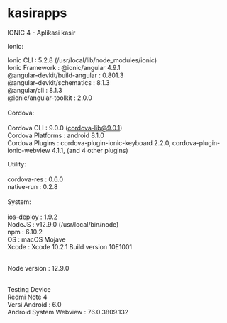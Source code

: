 # kasirapps
IONIC 4 - Aplikasi kasir

Ionic:

   Ionic CLI                     : 5.2.8 (/usr/local/lib/node_modules/ionic)<br>
   Ionic Framework               : @ionic/angular 4.9.1<br>
   @angular-devkit/build-angular : 0.801.3<br>
   @angular-devkit/schematics    : 8.1.3<br>
   @angular/cli                  : 8.1.3<br>
   @ionic/angular-toolkit        : 2.0.0<br>
<br>
Cordova:<br>
<br>
   Cordova CLI       : 9.0.0 (cordova-lib@9.0.1)<br>
   Cordova Platforms : android 8.1.0<br>
   Cordova Plugins   : cordova-plugin-ionic-keyboard 2.2.0, cordova-plugin-ionic-webview 4.1.1, (and 4 other plugins)<br>

Utility:<br>
<br>
   cordova-res : 0.6.0 <br>
   native-run  : 0.2.8 <br>
<br>
System:<br>
<br>
   ios-deploy : 1.9.2<br>
   NodeJS     : v12.9.0 (/usr/local/bin/node)<br>
   npm        : 6.10.2<br>
   OS         : macOS Mojave<br>
   Xcode      : Xcode 10.2.1 Build version 10E1001<br>
   <br>
   
   Node version : 12.9.0<br>
   
   <br>
Testing Device<br>
  Redmi Note 4<br>
  Versi Android           : 6.0<br>
  Android System Webview  : 76.0.3809.132<br>
